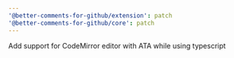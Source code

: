 ```yaml
---
'@better-comments-for-github/extension': patch
'@better-comments-for-github/core': patch
---
```


Add support for CodeMirror editor with ATA while using typescript
